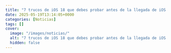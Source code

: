 ```yaml
---
title: "7 trucos de iOS 18 que debes probar antes de la llegada de iOS 19"
date: 2025-05-19T13:14:05+0000
categories: [Noticias]
tags: []
cover:
  image: "/images/noticias/"
  alt: "7 trucos de iOS 18 que debes probar antes de la llegada de iOS 19"
  hidden: false
---
```



